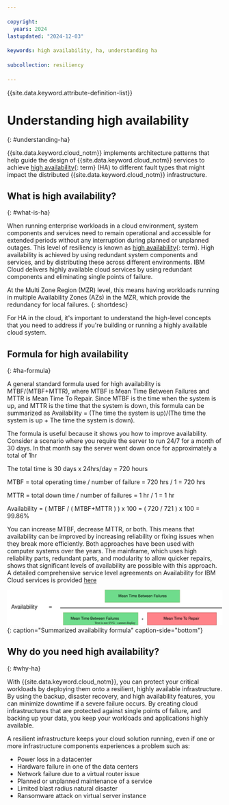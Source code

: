 ```yaml
---

copyright:
  years: 2024
lastupdated: "2024-12-03"

keywords: high availability, ha, understanding ha

subcollection: resiliency

---
```


{{site.data.keyword.attribute-definition-list}}

# Understanding high availability
{: #understanding-ha}

{{site.data.keyword.cloud_notm}} implements architecture patterns that help guide the design of {{site.data.keyword.cloud_notm}} services to achieve [high availability](#x2284708){: term} (HA) to different fault types that might impact the distributed {{site.data.keyword.cloud_notm}} infrastructure.

## What is high availability?
{: #what-is-ha}

When running enterprise workloads in a cloud environment, system components and services need to remain operational and accessible for extended periods without any interruption during planned or unplanned outages. This level of resiliency is known as [high availability](#x2284708){: term}. High availability is achieved by using redundant system components and services, and by distributing these across different environments. IBM Cloud delivers highly available cloud services by using redundant components and eliminating single points of failure.

At the Multi Zone Region (MZR) level, this means having workloads running in multiple Availability Zones (AZs) in the MZR, which provide the redundancy for local failures.
{: shortdesc}

For HA in the cloud, it's important to understand the high-level concepts that you need to address if you're building or running a highly available cloud system.

## Formula for high availability
{: #ha-formula}

A general standard formula used for high availability is MTBF/(MTBF+MTTR), where MTBF is Mean Time Between Failures and MTTR is Mean Time To Repair. Since MTBF is the time when the system is up, and MTTR is the time that the system is down, this formula can be summarized as Availability = (The time the system is up)/(The time the system is up + The time the system is down).

The formula is useful because it shows you how to improve availability. Consider a scenario where you require the server to run 24/7 for a month of 30 days. In that month say the server went down once for approximately a total of 1hr 

The total time is 30 days x 24hrs/day = 720 hours

MTBF = total operating time / number of failure = 720 hrs / 1 = 720 hrs

MTTR = total down time / number of failures = 1 hr / 1 = 1 hr

Availability = ( MTBF / ( MTBF+MTTR ) ) x 100 = ( 720 / 721 ) x 100 = 99.86%

You can increase MTBF, decrease MTTR, or both. This means that availability can be improved by increasing reliability or fixing issues when they break more efficiently. Both approaches have been used with computer systems over the years. The mainframe, which uses high reliability parts, redundant parts, and modularity to allow quicker repairs, shows that significant levels of availability are possible with this approach. A detailed comprehensive service level agreements on Availability for IBM Cloud services is provided [here](https://www.ibm.com/terms/?id=i126-9268)

![Availability formula.](images/availability-formula.svg "Availability formula"){: caption="Summarized availability formula" caption-side="bottom"}



## Why do you need high availability?
{: #why-ha}

With {{site.data.keyword.cloud_notm}}, you can protect your critical workloads by deploying them onto a resilient, highly available infrastructure. By using the backup, disaster recovery, and high availability features, you can minimize downtime if a severe failure occurs. By creating cloud infrastructures that are protected against single points of failure, and backing up your data, you keep your workloads and applications highly available.

A resilient infrastructure keeps your cloud solution running, even if one or more infrastructure components experiences a problem such as:

- Power loss in a datacenter
- Hardware failure in one of the data centers
- Network failure due to a virtual router issue
- Planned or unplanned maintenance of a service
- Limited blast radius natural disaster
- Ransomware attack on virtual server instance
